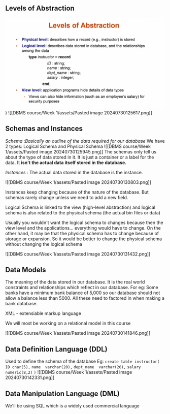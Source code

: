 ## Levels of Abstraction
![Image 1](https://github.com/Schizoid-man/Obsidian-Notes/blob/c09a14c958ac1e3ed1c257f380a65a7c583c377d/DBMS%20course/Week%201/assets/Pasted%20image%2020240730124919.png))
![[DBMS course/Week 1/assets/Pasted image 20240730125617.png]]

## Schemas and Instances
_Schema_ :_Basically an outline of the data required for our database_
We have 2 types: Logical Schema and Physical Schema
![[DBMS course/Week 1/assets/Pasted image 20240730125945.png]]
The schemas only tell us about the type of data stored in it. It is just a container or a label for the data. It **isn't the actual data itself stored in the database.**

_Instances_ : The actual data stored in the database is the instance. 

![[DBMS course/Week 1/assets/Pasted image 20240730130803.png]]

Instances keep changing because of the nature of the database. But schemas rarely change unless we need to add a new field. 

Logical Schema is linked to the view (high-level abstraction) and logical schema is also related to the physical schema (the actual bin files or data)

Usually you wouldn't want the logical schema to changes because then the view level and the applications... everything would have to change. 
On the other hand, it may be that the physical schema has to change because of storage or expansion. So it would be better to change the physical schema without changing the logical schema

![[DBMS course/Week 1/assets/Pasted image 20240730131432.png]]


## Data Models

The meaning of the data stored in our database. It is the real world constraints and relationships which reflect in our database. For eg: Some banks have a minimum bank balance of 5,000 so our database should not allow a balance less than 5000. All these need to factored in when making a bank database.

XML - extensiable markup language

We will most be working on a relational model in this course

![[DBMS course/Week 1/assets/Pasted image 20240730141846.png]]

## Data Definition Language (DDL)

Used to define the schema of the database
Eg: `create table instructor(`
	`ID char(5),`
	`name  varchar(20),`
	`dept_name  varchar(20),`
	`salary numeric(8,2)`
`)`
![[DBMS course/Week 1/assets/Pasted image 20240730142331.png]]
## Data Manipulation Language (DML)

We'll be using SQL which is a widely used commercial language


